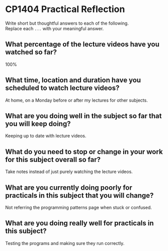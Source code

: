 # CP1404 Practical Reflection

Write short but thoughtful answers to each of the following.  
Replace each `...` with your meaningful answer.

## What percentage of the lecture videos have you watched so far?

100%

## What time, location and duration have you scheduled to watch lecture videos?

At home, on a Monday before or after my lectures for other subjects.

## What are you doing well in the subject so far that you will keep doing?

Keeping up to date with lecture videos.

## What do you need to stop or change in your work for this subject overall so far?

Take notes instead of just purely watching the lecture videos.

## What are you currently doing poorly for practicals in this subject that you will change?

Not referring the programming patterns page when stuck or confused.

## What are you doing really well for practicals in this subject?

Testing the programs and making sure they run correctly.
